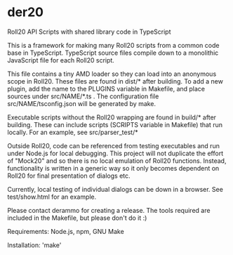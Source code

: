 # der20
Roll20 API Scripts with shared library code in TypeScript

This is a framework for making many Roll20 scripts from a common code base in TypeScript.  TypeScript source files compile down to a monolithic JavaScript file for each Roll20 script.  

This file contains a tiny AMD loader so they can load into an anonymous scope in Roll20.  These files are found in dist/* after building.  To add a new plugin, add the name to the PLUGINS variable in Makefile, and place sources under src/NAME/*.ts .  The configuration file src/NAME/tsconfig.json will be generated by make.

Executable scripts without the Roll20 wrapping are found in build/* after building.  These can include scripts (SCRIPTS variable in Makefile) that run locally.  For an example, see src/parser_test/*

Outside Roll20, code can be referenced from testing executables and run under Node.js for local debugging.  This project will 
not duplicate the effort of "Mock20" and so there is no local emulation of Roll20 functions.  Instead, functionality is 
written in a generic way so it only becomes dependent on Roll20 for final presentation of dialogs etc.

Currently, local testing of individual dialogs can be down in a browser.  See test/show.html for an example.

Please contact derammo for creating a release.  The tools required are included in the Makefile, but please don't do it :)

Requirements: Node.js, npm, GNU Make

Installation: 'make'

